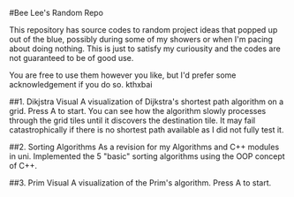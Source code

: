 #Bee Lee's Random Repo

This repository has source codes to random project ideas that 
popped up out of the blue, possibly during some of my showers or when
I'm pacing about doing nothing. This is just to satisfy my curiousity 
and the codes are not guaranteed to be of good use.

You are free to use them however you like, but I'd prefer some acknowledgement 
if you do so. kthxbai

##1. Dikjstra Visual
A visualization of Dijkstra's shortest path algorithm on a grid. Press A to start. 
You can see how the algorithm slowly processes through the grid tiles until it discovers the destination
tile. It may fail catastrophically if there is no shortest path available as I did not 
fully test it.

##2. Sorting Algorithms
As a revision for my Algorithms and C++ modules in uni. Implemented the 5 "basic" sorting 
algorithms using the OOP concept of C++.

##3. Prim Visual
A visualization of the Prim's algorithm. Press A to start.